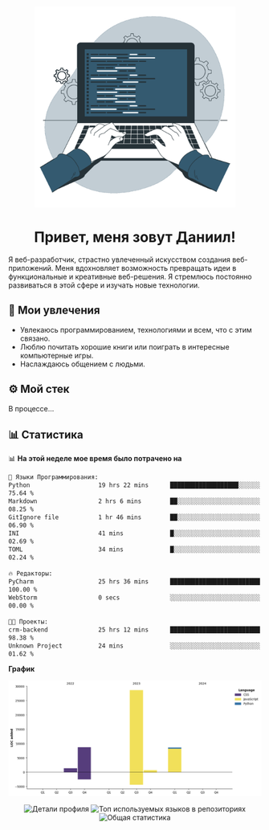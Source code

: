 <div align="center">
  <img width="400" src="assets/main_pic.webp" alt="">
  <h1>Привет, меня зовут Даниил!</h1>
</div>

Я веб-разработчик, страстно увлеченный искусством создания веб-приложений. Меня вдохновляет возможность превращать идеи в функциональные и креативные веб-решения. Я стремлюсь постоянно развиваться в этой сфере и изучать новые технологии.

## :game_die: Мои увлечения

* Увлекаюсь программированием, технологиями и всем, что с этим связано.
* Люблю почитать хорошие книги или поиграть в интересные компьютерные игры.
* Наслаждаюсь общением с людьми.

## :gear: Мой стек

В процессе...

## :bar_chart: Статистика

<!--START_SECTION:waka-->
📊 **На этой неделе мое время было потрачено на** 

```text
💬 Языки Программирования: 
Python                   19 hrs 22 mins      ███████████████████░░░░░░   75.64 % 
Markdown                 2 hrs 6 mins        ██░░░░░░░░░░░░░░░░░░░░░░░   08.25 % 
GitIgnore file           1 hr 46 mins        ██░░░░░░░░░░░░░░░░░░░░░░░   06.90 % 
INI                      41 mins             █░░░░░░░░░░░░░░░░░░░░░░░░   02.69 % 
TOML                     34 mins             █░░░░░░░░░░░░░░░░░░░░░░░░   02.24 % 

🔥 Редакторы: 
PyCharm                  25 hrs 36 mins      █████████████████████████   100.00 % 
WebStorm                 0 secs              ░░░░░░░░░░░░░░░░░░░░░░░░░   00.00 % 

🐱‍💻 Проекты: 
crm-backend              25 hrs 12 mins      █████████████████████████   98.38 % 
Unknown Project          24 mins             ░░░░░░░░░░░░░░░░░░░░░░░░░   01.62 % 
```

**График**

![Lines of Code chart](https://raw.githubusercontent.com/daniilgrigorev01/daniilgrigorev01/main/assets/bar_graph.png)


<!--END_SECTION:waka-->

<div align="center">
  <img src="http://github-profile-summary-cards.vercel.app/api/cards/profile-details?username=daniilgrigorev01&theme=github" alt="Детали профиля">
  <img src="http://github-profile-summary-cards.vercel.app/api/cards/repos-per-language?username=daniilgrigorev01&theme=github" alt="Топ используемых языков в репозиториях">
  <img src="http://github-profile-summary-cards.vercel.app/api/cards/stats?username=daniilgrigorev01&theme=github" alt="Общая статистика">
</div>
